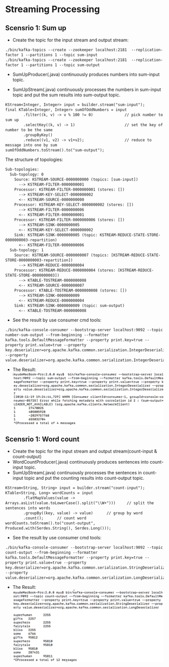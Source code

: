 # Streaming Processing

## Scensrio 1: Sum up
* Create the topic for the input stream and output stream:
```
./bin/kafka-topics --create --zookeeper localhost:2181  --replication-factor 1 --partitions 1 --topic sum-input
./bin/kafka-topics --create --zookeeper localhost:2181  --replication-factor 1 --partitions 1 --topic sum-output
```
* SumUpProducer(.java) continuously produces numbers into sum-input topic.  

* SumUpStream(.java) continuously processes the numbers in sum-input topic and put the sum results into sum-output topic.
```
KStream<Integer, Integer> input = builder.stream("sum-input");
final KTable<Integer, Integer> sumOfOddNumbers = input
		.filter((k, v) -> v % 100 != 0)              // pick number to sum up
		.selectKey((k, v) -> 1)                      // set the key of number to be the same 
		.groupByKey()
		.reduce((v1, v2) -> v1+v2);                  // reduce to message into one by sum
sumOfOddNumbers.toStream().to("sum-output");
```
The structure of topologies:
```
Sub-topologies:
  Sub-topology: 0
    Source: KSTREAM-SOURCE-0000000000 (topics: [sum-input])
      --> KSTREAM-FILTER-0000000001
    Processor: KSTREAM-FILTER-0000000001 (stores: [])
      --> KSTREAM-KEY-SELECT-0000000002
      <-- KSTREAM-SOURCE-0000000000
    Processor: KSTREAM-KEY-SELECT-0000000002 (stores: [])
      --> KSTREAM-FILTER-0000000006
      <-- KSTREAM-FILTER-0000000001
    Processor: KSTREAM-FILTER-0000000006 (stores: [])
      --> KSTREAM-SINK-0000000005
      <-- KSTREAM-KEY-SELECT-0000000002
    Sink: KSTREAM-SINK-0000000005 (topic: KSTREAM-REDUCE-STATE-STORE-0000000003-repartition)
      <-- KSTREAM-FILTER-0000000006
  Sub-topology: 1
    Source: KSTREAM-SOURCE-0000000007 (topics: [KSTREAM-REDUCE-STATE-STORE-0000000003-repartition])
      --> KSTREAM-REDUCE-0000000004
    Processor: KSTREAM-REDUCE-0000000004 (stores: [KSTREAM-REDUCE-STATE-STORE-0000000003])
      --> KTABLE-TOSTREAM-0000000008
      <-- KSTREAM-SOURCE-0000000007
    Processor: KTABLE-TOSTREAM-0000000008 (stores: [])
      --> KSTREAM-SINK-0000000009
      <-- KSTREAM-REDUCE-0000000004
    Sink: KSTREAM-SINK-0000000009 (topic: sum-output)
      <-- KTABLE-TOSTREAM-0000000008
```
* See the result by use consumer cmd tools:
```
./bin/kafka-console-consumer --bootstrap-server localhost:9092 --topic number-sum-output --from-beginning --formatter kafka.tools.DefaultMessageFormatter --property print.key=true --property print.value=true --property key.deserializer=org.apache.kafka.common.serialization.IntegerDeserializer --property value.deserializer=org.apache.kafka.common.serialization.IntegerDeserializer
```
* The Result:
![sumup](https://raw.githubusercontent.com/199ChenNuo/grade3-semester1-homework/master/hw3/Streaming%20Processing/sumupdemo.png)

## Scensrio 1: Word count
* Create the topic for the input stream and output stream(count-input & count-output)
* WordCountProducer(.java) continuously produces sentences into count-input topic.  
* SumUpStream(.java) continuously processes the sentences in count-input topic and put the counting results into count-output topic.  
```
KStream<String, String> input = builder.stream("count-input");
KTable<String, Long> wordCounts = input
		.flatMapValues(value -> Arrays.asList(value.toLowerCase().split("\\W+")))     // split the sentences into words
        .groupBy((key, value) -> value)      // group by word
        .count();      // count word
wordCounts.toStream().to("count-output", Produced.with(Serdes.String(), Serdes.Long()));
```
* See the result by use consumer cmd tools:
```
./bin/kafka-console-consumer --bootstrap-server localhost:9092 --topic count-output --from-beginning --formatter kafka.tools.DefaultMessageFormatter --property print.key=true --property print.value=true --property key.deserializer=org.apache.kafka.common.serialization.StringDeserializer --property value.deserializer=org.apache.kafka.common.serialization.LongDeserializer

```
* The Result:
![countword](https://raw.githubusercontent.com/199ChenNuo/grade3-semester1-homework/master/hw3/Streaming%20Processing/wordcountdemo.png)
